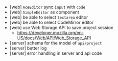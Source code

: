 - [web] `AceEditor` sync `input` with `code`
- [web] `SimpleEditor` as component
- [web] be able to select `textarea` editor
- [web] be able to select CodeMirror editor
- [web] use Web Storage API to save project session
  - https://developer.mozilla.org/en-US/docs/Web/API/Web_Storage_API
- [server] schema for the model of `api/project`
- [server] better log
- [server] error handling in server and api code
